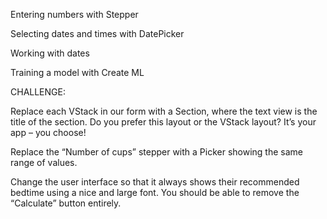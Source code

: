 Entering numbers with Stepper

Selecting dates and times with DatePicker

Working with dates

Training a model with Create ML


CHALLENGE:

Replace each VStack in our form with a Section, where the text view is the title of the section. Do you prefer this layout or the VStack layout? It’s your app – you choose!

Replace the “Number of cups” stepper with a Picker showing the same range of values.

Change the user interface so that it always shows their recommended bedtime using a nice and large font. You should be able to remove the “Calculate” button entirely.
